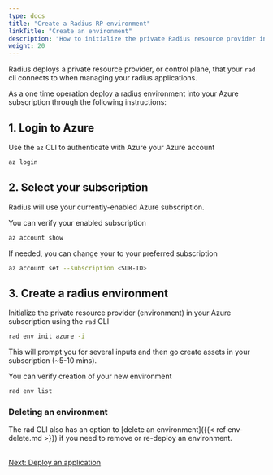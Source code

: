 ```yaml
---
type: docs
title: "Create a Radius RP environment"
linkTitle: "Create an environment"
description: "How to initialize the private Radius resource provider in your Azure subscription"
weight: 20
---
```


Radius deploys a private resource provider, or control plane, that your `rad` cli connects to when managing your radius applications.

As a one time operation deploy a radius environment into your Azure subscription through the following instructions:

## 1. Login to Azure

Use the `az` CLI to authenticate with Azure your Azure account

```sh
az login
```

## 2. Select your subscription

Radius will use your currently-enabled Azure subscription.  

You can verify your enabled subscription

```sh
az account show
```

If needed, you can change your to your preferred subscription

```sh
az account set --subscription <SUB-ID>
```

## 3. Create a radius environment

Initialize the private resource provider (environment) in your Azure subscription using the `rad` CLI

```sh
rad env init azure -i
```

This will prompt you for several inputs and then go create assets in your subscription (~5-10 mins). 

You can verify creation of your new environment 

```sh
rad env list
```

### Deleting an environment

The rad CLI also has an option to [delete an environment]({{< ref env-delete.md >}}) if you need to remove or re-deploy an environment.

<br /><a class="btn btn-primary" href="{{< ref deploy-application.md >}}" role="button">Next: Deploy an application</a>
